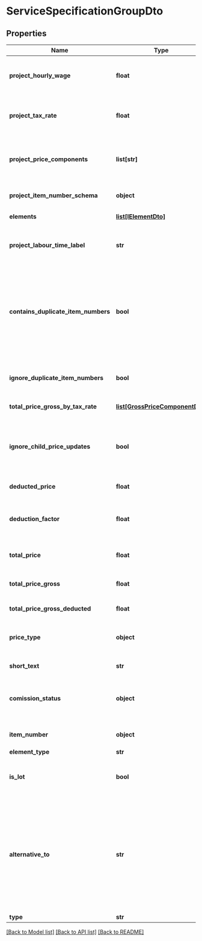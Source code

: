 # ServiceSpecificationGroupDto

## Properties
Name | Type | Description | Notes
------------ | ------------- | ------------- | -------------
**project_hourly_wage** | **float** | The hourly wage that is used within this ElementContainerBase. Will be propagated to child elements.              | 
**project_tax_rate** | **float** | The tax rate that is used within this ElementContainerBase. Will be propagated to child elements.              | 
**project_price_components** | **list[str]** | The price components that are used within this project. They are ignored during Json deserialization because they will be set from the parent project.              | [optional] 
**project_item_number_schema** | **object** | The ItemNumberSchema that is used within this project.              | [optional] 
**elements** | [**list[IElementDto]**](IElementDto.md) | The IElements within this ElementContainerBase.              | [optional] 
**project_labour_time_label** | **str** | The label used in the parent Project to mark labour time, e.g. \&quot;Hours\&quot; or \&quot;Stunden\&quot;.              | [optional] 
**contains_duplicate_item_numbers** | **bool** | Indicates if there are child IElements that have conflicting, duplicated ItemNumbers or if any child ElementContainerBase elements themselves contain duplicate ItemNumber s. Will always indicate false when told to ignore duplicate item numbers.              | 
**ignore_duplicate_item_numbers** | **bool** | Indicate if duplicated ItemNumbers within child elements are to be ignored. Will not perform checks for duplicates if yes.              | 
**total_price_gross_by_tax_rate** | [**list[GrossPriceComponentDto]**](GrossPriceComponentDto.md) | Price composition by tax rate.              | [optional] 
**ignore_child_price_updates** | **bool** | Internally used to indicate that a propagation is currently done, this is done to not recalculate every single result from a lot of changes when it is sufficient to calculate the total price at once.              | 
**deducted_price** | **float** | Net price after applied deductions.              | 
**deduction_factor** | **float** | Factor of applied deductions to the total price. For example, \&quot;0.03\&quot; means that a 3% deduction is to be applied.              | 
**total_price** | **float** | Will return this ElementContainerBase&#39;s total price.              | 
**total_price_gross** | **float** | The total gross price for this ElementContainerBase including all child elements.              | 
**total_price_gross_deducted** | **float** | Total gross price after applied deductions.              | 
**price_type** | **object** | Indicates the PriceType of this ElementContainerBase, whether it should factor into total costs or not.              | 
**short_text** | **str** | Description for this ServiceSpecificationGroup.              | [optional] 
**comission_status** | **object** | Indicates if this service specification group is commissioned (and therefore should be executed), postponed for later or undefined.              | 
**item_number** | **object** | The ItemNumber for this INumberedElement interface.              | [optional] 
**element_type** | **str** |  | [optional] 
**is_lot** | **bool** | This indicates if this group is the parent of a lot. See the documentation for more information about working with lots. | 
**alternative_to** | **str** | If this group is an alternative for a base group, then this property should point to the id of the group in this service specification that it can replace. If this is an alternative group to a base group, the PriceType should typically be set to \&quot;WithoutTotal\&quot; so this group does not factor into total costs. The PriceType is not changed when this property is set | [optional] 
**type** | **str** |  | [optional] 

[[Back to Model list]](../README.md#documentation-for-models) [[Back to API list]](../README.md#documentation-for-api-endpoints) [[Back to README]](../README.md)


